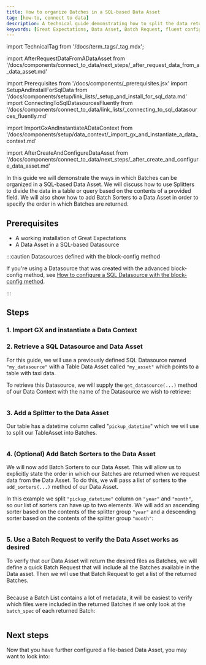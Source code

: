 ```yaml
---
title: How to organize Batches in a SQL-based Data Asset
tag: [how-to, connect to data]
description: A technical guide demonstrating how to split the data returned by a SQL Data Asset into multiple Batches and explicitly sort those Batches.
keywords: [Great Expectations, Data Asset, Batch Request, fluent configuration method, SQL]
---
```


import TechnicalTag from '/docs/term_tags/_tag.mdx';

import AfterRequestDataFromADataAsset from '/docs/components/connect_to_data/next_steps/_after_request_data_from_a_data_asset.md'

<!-- ## Introduction -->

<!-- ## Prerequisites -->
import Prerequisites from '/docs/components/_prerequisites.jsx'
import SetupAndInstallForSqlData from '/docs/components/setup/link_lists/_setup_and_install_for_sql_data.md'
import ConnectingToSqlDatasourcesFluently from '/docs/components/connect_to_data/link_lists/_connecting_to_sql_datasources_fluently.md'

<!-- ### Import GX and instantiate a Data Context -->
import ImportGxAndInstantiateADataContext from '/docs/components/setup/data_context/_import_gx_and_instantiate_a_data_context.md'

<!-- ## Next steps -->
import AfterCreateAndConfigureDataAsset from '/docs/components/connect_to_data/next_steps/_after_create_and_configure_data_asset.md'

In this guide we will demonstrate the ways in which Batches can be organized in a SQL-based Data Asset.  We will discuss how to use Splitters to divide the data in a table or query based on the contents of a provided field.  We will also show how to add Batch Sorters to a Data Asset in order to specify the order in which Batches are returned.

## Prerequisites

<Prerequisites>

- A working installation of Great Expectations
- A Data Asset in a SQL-based Datasource

</Prerequisites>


<!-- TODO <details>
<summary>

### If you still need to set up and install GX...

</summary>

Please reference the appropriate one of these guides:

<SetupAndInstallForSqlData />

</details>

<details>
<summary>

### If you still need to connect a Datasource to a SQL database...

</summary>

Please reference the appropriate one of these guides:

<ConnectingToSqlDatasourcesFluently />

</details>
-->

:::caution Datasources defined with the block-config method

If you're using a Datasource that was created with the advanced block-config method, see [How to configure a SQL Datasource with the block-config method](/docs/0.15.50/guides/connecting_to_your_data/datasource_configuration/how_to_configure_a_sql_datasource).

:::

## Steps

### 1. Import GX and instantiate a Data Context

<ImportGxAndInstantiateADataContext />

### 2. Retrieve a SQL Datasource and Data Asset

For this guide, we will use a previously defined SQL Datasource named `"my_datasource"` with a Table Data Asset called `"my_asset"` which points to a table with taxi data. 

To retrieve this Datasource, we will supply the `get_datasource(...)` method of our Data Context with the name of the Datasource we wish to retrieve:

```python name="tests/integration/docusaurus/connecting_to_your_data/fluent_datasources/organize_batches_in_sqlite_datasource.py my_datasource"
```

### 3. Add a Splitter to the Data Asset

Our table has a datetime column called "`pickup_datetime`" which we will use to split our TableAsset into Batches.

```python name="tests/integration/docusaurus/connecting_to_your_data/fluent_datasources/organize_batches_in_sqlite_datasource.py add_splitter_year_and_month"
```

### 4. (Optional) Add Batch Sorters to the Data Asset

We will now add Batch Sorters to our Data Asset.  This will allow us to explicitly state the order in which our Batches are returned when we request data from the Data Asset.  To do this, we will pass a list of sorters to the `add_sorters(...)` method of our Data Asset.

In this example we split `"pickup_datetime"` column on `"year"` and `"month"`, so our list of sorters can have up to two elements.  We will add an ascending sorter based on the contents of the splitter group `"year"` and a descending sorter based on the contents of the splitter group `"month"`:

```python name="tests/integration/docusaurus/connecting_to_your_data/fluent_datasources/organize_batches_in_sqlite_datasource.py add_sorters"
```

### 5. Use a Batch Request to verify the Data Asset works as desired

To verify that our Data Asset will return the desired files as Batches, we will define a quick Batch Request that will include all the Batches available in the Data asset.  Then we will use that Batch Request to get a list of the returned Batches.

```python name="tests/integration/docusaurus/connecting_to_your_data/fluent_datasources/organize_batches_in_sqlite_datasource.py my_batch_list"
```

Because a Batch List contains a lot of metadata, it will be easiest to verify which files were included in the returned Batches if we only look at the `batch_spec` of each returned Batch:

```python name="tests/integration/docusaurus/connecting_to_your_data/fluent_datasources/organize_batches_in_sqlite_datasource.py print_batch_spec"
```

## Next steps

Now that you have further configured a file-based Data Asset, you may want to look into:

<AfterRequestDataFromADataAsset />